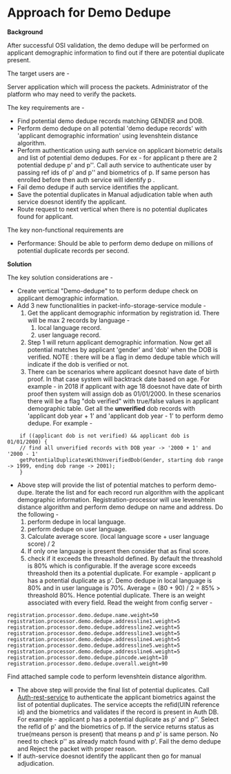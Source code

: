 # Approach for Demo Dedupe

**Background**

After successful OSI validation, the demo dedupe will be performed on applicant demographic information to find out if there are potential duplicate present.

The target users are -

Server application which will process the packets.
Administrator of the platform who may need to verify the packets.

The key requirements are -
-	Find potential demo dedupe records matching GENDER and DOB.
-	Perform demo dedupe on all potential 'demo dedupe records' with 'applicant demographic information' using levenshtein distance algorithm.
-	Perform authentication using auth service on applicant biometric details and list of potential demo dedupes. For ex - for applicant p there are 2 potential dedupe p' and p''. Call auth service to authenticate user by passing ref ids of p' and p'' and biometrics of p. If same person has enrolled before then auth service will identify p .
- Fail demo dedupe if auth service identifies the applicant.
- Save the potential duplicates in Manual adjudication table when auth service doesnot identify the applicant.
-	Route request to next vertical when there is no potential duplicates found for applicant.

The key non-functional requirements are
-	Performance: Should be able to perform demo dedupe on millions of potential duplicate records per second.

**Solution**

The key solution considerations are -
- Create vertical "Demo-dedupe" to to perform dedupe check on applicant demographic information.
- Add 3 new functionalities in packet-info-storage-service module -
	1. Get the applicant demographic information by registration id. There will be max 2 records by language -
		1) local language record.
		2) user language record.
	2. Step 1 will return applicant demographic information. Now get all potential matches by applicant 'gender' and 'dob' when the DOB is verified. NOTE : there will be a flag in demo dedupe table which will indicate if the dob is verified or not.
	3. There can be scenarios where applicant doesnot have date of birth proof. In that case system will backtrack date based on age. For example - in 2018 if applicant with age 18 doesnot have date of birth proof then system will assign dob as 01/01/2000. In these scenarios there will be a flag "dob verified" with true/false values in applicant demographic table. Get all the **unverified** dob records with 'applicant dob year + 1' and 'applicant dob year - 1' to perform demo dedupe. For example -
```
	if ((applicant dob is not verified) && applicant dob is 01/01/2000) {
	// find all unverified records with DOB year -> '2000 + 1' and '2000 - 1'
	getPotentialDuplicatesWithUnverifiedDob(Gender, starting dob range -> 1999, ending dob range -> 2001);
	}
```
-  Above step will provide the list of potential matches to perform demo-dupe.  Iterate the list and for each record run algorithm with the applicant demographic information. Registration-processor will use levenshtein distance algorithm and perform demo dedupe on name and address. Do the following -
	1. perform dedupe in local language.
	2. perform dedupe on user language.
	3. Calculate average score. (local language score + user language score) / 2
	4. If only one language is present then consider that as final score.
	5. check if it exceeds the threashold defined. By default the threashold is 80% which is configurable. If the average score exceeds threashold then its a potential duplicate.
	For example - applicant p has a potential duplicate as p'. Demo dedupe in local language is 80% and in user language is 70%. Average = (80 + 90) / 2 = 85% > threashold 80%. Hence potential duplicate.
There is an weight associated with every field. Read the weight from config server -
```
registration.processor.demo.dedupe.name.weight=50
registration.processor.demo.dedupe.addressline1.weight=5
registration.processor.demo.dedupe.addressline2.weight=5
registration.processor.demo.dedupe.addressline3.weight=5
registration.processor.demo.dedupe.addressline4.weight=5
registration.processor.demo.dedupe.addressline5.weight=5
registration.processor.demo.dedupe.addressline6.weight=5
registration.processor.demo.dedupe.pincode.weight=10
registration.processor.demo.dedupe.overall.weight=90
```
Find attached sample code to perform levenshtein distance algorithm. 
- The above step will provide the final list of potential duplicates. Call [Auth-rest-service](https://github.com/mosip/mosip/blob/DEV/design/authentication/Auth_Request_REST_service.md) to authenticate the applicant biometrics against the list of potential duplicates. The service accepts the refid(UIN reference id) and the biometrics and validates if the record is present in Auth DB. For example - applicant p has a potential duplicate as p' and p''. Select the refId of p' and the biometrics of p. If the service returns status as true(means person is present) that means p and p' is same person.  No need to check p'' as already match found with p'. Fail the demo dedupe and Reject the packet with proper reason.
- If auth-service doesnot identify the applicant then go for manual adjudication. 

